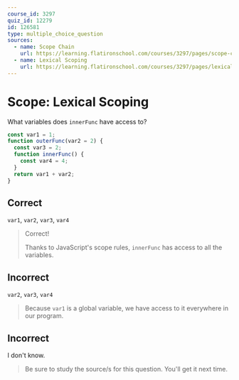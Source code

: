 ```yaml
---
course_id: 3297
quiz_id: 12279
id: 126581
type: multiple_choice_question
sources:
  - name: Scope Chain
    url: https://learning.flatironschool.com/courses/3297/pages/scope-chain?module_item_id=143571
  - name: Lexical Scoping
    url: https://learning.flatironschool.com/courses/3297/pages/lexical-scoping?module_item_id=143573
---
```


# Scope: Lexical Scoping

What variables does `innerFunc` have access to?

```javascript
const var1 = 1;
function outerFunc(var2 = 2) {
  const var3 = 2;
  function innerFunc() {
    const var4 = 4;
  }
  return var1 + var2;
}
```

## Correct

`var1`, `var2`, `var3`, `var4`

> Correct!
>
> Thanks to JavaScript's scope rules, `innerFunc` has access to all the
> variables.

## Incorrect

`var2`, `var3`, `var4`

> Because `var1` is a global variable, we have access to it everywhere in our
> program.

## Incorrect

I don't know.

> Be sure to study the source/s for this question. You'll get it next time.
